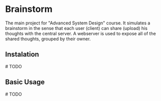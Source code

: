 # Brainstorm
The main project for "Advanced System Design" course.
It simulates a brainstorm in the sense that each user (client) can share (upload) his thoughts with the central server.
A webserver is used to expose all of the shared thoughts, grouped by their owner.


## Instalation
\# TODO

## Basic Usage
\# TODO
